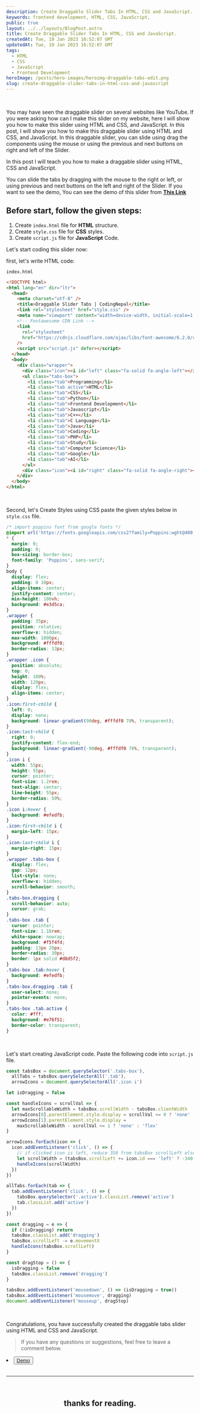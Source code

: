 ```yaml
---
description: Create Draggable Slider Tabs In HTML, CSS and JavaScript. You may have seen the draggable slider on several websites like YouTube. If you were asking how can I make this slider on my website, here I will show you how to make this slider using HTML and CSS, and JavaScript.
keywords: frontend development, HTML, CSS, JavaScript,
public: true
layout: ../../layouts/BlogPost.astro
title: Create Draggable Slider Tabs In HTML, CSS and JavaScript.
createdAt: Tue, 10 Jan 2023 16:52:07 GMT
updatedAt: Tue, 10 Jan 2023 16:52:07 GMT
tags:
  - HTML
  - CSS
  - JavaScript
  - Frontend Development
heroImage: /posts/hero-images/heroimg-draggable-tabs-edit.png
slug: create-draggable-slider-tabs-in-html-css-and-javascript
---
```


</br>

You may have seen the draggable slider on several websites like YouTube. If you were asking how can I make this slider on my website, here I will show you how to make this slider using HTML and CSS, and JavaScript. In this post, I will show you how to make this draggable slider using HTML and CSS, and JavaScript. In this draggable slider, you can slide using drag the components using the mouse or using the previous and next buttons on right and left of the Slider.

In this post I will teach you how to make a draggable slider using HTML, CSS and JavaScript.

You can slide the tabs by dragging with the mouse to the right or left, or using previous and next buttons on the left and right of the Slider.
If you want to see the demo, You can see the demo of this slider from <a href="/posts/demos/draggable-tabs-slider/demo" class="underline underline-offset-2 hover:text-orange-500 decoration-orange-500" target="_blank">**This Link**</a>

## Before start, follow the given steps:

1. Create `index.html` file for **HTML** structure.
2. Create `style.css` file for **CSS** styles.
3. Create `script.js` file for **JavaScript** Code.

Let's start coding this slider now:

first, let's write HTML code:

`index.html`

```html
<!DOCTYPE html>
<html lang="en" dir="ltr">
  <head>
    <meta charset="utf-8" />
    <title>Draggable Slider Tabs | CodingNepal</title>
    <link rel="stylesheet" href="style.css" />
    <meta name="viewport" content="width=device-width, initial-scale=1.0" />
    <!-- Fontawesome CDN Link -->
    <link
      rel="stylesheet"
      href="https://cdnjs.cloudflare.com/ajax/libs/font-awesome/6.2.0/css/all.min.css"
    />
    <script src="script.js" defer></script>
  </head>
  <body>
    <div class="wrapper">
      <div class="icon"><i id="left" class="fa-solid fa-angle-left"></i></div>
      <ul class="tabs-box">
        <li class="tab">Programming</li>
        <li class="tab active">HTML</li>
        <li class="tab">CSS</li>
        <li class="tab">Python</li>
        <li class="tab">Frontend Development</li>
        <li class="tab">Javascript</li>
        <li class="tab">C++</li>
        <li class="tab">C Language</li>
        <li class="tab">Java</li>
        <li class="tab">Coding</li>
        <li class="tab">PHP</li>
        <li class="tab">Study</li>
        <li class="tab">Computer Science</li>
        <li class="tab">Google</li>
        <li class="tab">AI</li>
      </ul>
      <div class="icon"><i id="right" class="fa-solid fa-angle-right"></i></div>
    </div>
  </body>
</html>
```

</br>

Second, let's Create Styles using CSS paste the given styles below in `style.css` file.

```css
/* import poppins font from google fonts */
@import url('https://fonts.googleapis.com/css2?family=Poppins:wght@400;500;600&display=swap');
* {
  margin: 0;
  padding: 0;
  box-sizing: border-box;
  font-family: 'Poppins', sans-serif;
}
body {
  display: flex;
  padding: 0 10px;
  align-items: center;
  justify-content: center;
  min-height: 100vh;
  background: #e3d5ca;
}
.wrapper {
  padding: 35px;
  position: relative;
  overflow-x: hidden;
  max-width: 1000px;
  background: #fffdf0;
  border-radius: 13px;
}
.wrapper .icon {
  position: absolute;
  top: 0;
  height: 100%;
  width: 120px;
  display: flex;
  align-items: center;
}
.icon:first-child {
  left: 0;
  display: none;
  background: linear-gradient(90deg, #fffdf0 70%, transparent);
}
.icon:last-child {
  right: 0;
  justify-content: flex-end;
  background: linear-gradient(-90deg, #fffdf0 70%, transparent);
}
.icon i {
  width: 55px;
  height: 55px;
  cursor: pointer;
  font-size: 1.2rem;
  text-align: center;
  line-height: 55px;
  border-radius: 50%;
}
.icon i:hover {
  background: #efedfb;
}
.icon:first-child i {
  margin-left: 15px;
}
.icon:last-child i {
  margin-right: 15px;
}
.wrapper .tabs-box {
  display: flex;
  gap: 12px;
  list-style: none;
  overflow-x: hidden;
  scroll-behavior: smooth;
}
.tabs-box.dragging {
  scroll-behavior: auto;
  cursor: grab;
}
.tabs-box .tab {
  cursor: pointer;
  font-size: 1.18rem;
  white-space: nowrap;
  background: #f5f4fd;
  padding: 13px 20px;
  border-radius: 30px;
  border: 1px solid #d8d5f2;
}
.tabs-box .tab:hover {
  background: #efedfb;
}
.tabs-box.dragging .tab {
  user-select: none;
  pointer-events: none;
}
.tabs-box .tab.active {
  color: #fff;
  background: #e76f51;
  border-color: transparent;
}
```

</br>

Let's start creating JavaScript code. Paste the following code into `script.js` file.

```javascript
const tabsBox = document.querySelector('.tabs-box'),
  allTabs = tabsBox.querySelectorAll('.tab'),
  arrowIcons = document.querySelectorAll('.icon i')

let isDragging = false

const handleIcons = scrollVal => {
  let maxScrollableWidth = tabsBox.scrollWidth - tabsBox.clientWidth
  arrowIcons[0].parentElement.style.display = scrollVal <= 0 ? 'none' : 'flex'
  arrowIcons[1].parentElement.style.display =
    maxScrollableWidth - scrollVal <= 1 ? 'none' : 'flex'
}

arrowIcons.forEach(icon => {
  icon.addEventListener('click', () => {
    // if clicked icon is left, reduce 350 from tabsBox scrollLeft else add
    let scrollWidth = (tabsBox.scrollLeft += icon.id === 'left' ? -340 : 340)
    handleIcons(scrollWidth)
  })
})

allTabs.forEach(tab => {
  tab.addEventListener('click', () => {
    tabsBox.querySelector('.active').classList.remove('active')
    tab.classList.add('active')
  })
})

const dragging = e => {
  if (!isDragging) return
  tabsBox.classList.add('dragging')
  tabsBox.scrollLeft -= e.movementX
  handleIcons(tabsBox.scrollLeft)
}

const dragStop = () => {
  isDragging = false
  tabsBox.classList.remove('dragging')
}

tabsBox.addEventListener('mousedown', () => (isDragging = true))
tabsBox.addEventListener('mousemove', dragging)
document.addEventListener('mouseup', dragStop)
```

</br>

Congratulations, you have successfully created the draggable tabs slider using HTML and CSS and JavaScript.

> If you have any questions or suggestions, feel free to leave a comment below.

<li class="content__item">
    <button class="button button--pandora">
    <a href="/posts/demos/draggable-tabs-slider/demo" target="_blank">
        <span>Demo</span>
    </a>
    </button>
</li>

<!-- conclusion -->
</br>

---

</br>

## <center> thanks for reading. </center>

</br>
